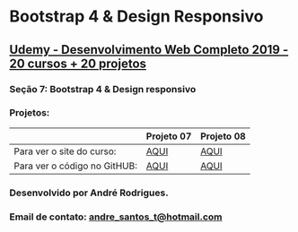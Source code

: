 # Bootstrap 4 & Design Responsivo
## [Udemy - Desenvolvimento Web Completo 2019 - 20 cursos + 20 projetos](https://www.udemy.com/course/web-completo/)

### Seção 7: Bootstrap 4 & Design responsivo
### Projetos:

<table>
    <thead>
        <th></th>
        <th>Projeto 07</th>
        <th>Projeto 08</th>
    </thead>
    <tbody>
        <tr>
            <td>Para ver o site do curso:</td>
            <td>
            <a href="https://munrramt.github.io/HTML5_e_CSS3_Recursos_especiais/projeto-07/index.html"> AQUI </a>
            </td>
            <td>
            <a href="https://munrramt.github.io/HTML5_e_CSS3_Recursos_especiais/projeto-08/index.html"> AQUI </a>
            </td>
        </tr>
        <tr>
            <td>Para ver o código no GitHUB:</td>
            <td>
            <a href="https://github.com/MunrraMT/HTML5_e_CSS3_Recursos_especiais/tree/master/projeto-07"> AQUI </a>
            </td>
            <td>
            <a href="https://github.com/MunrraMT/HTML5_e_CSS3_Recursos_especiais/tree/master/projeto-08"> AQUI </a>
            </td>
        </tr>
    </tbody>
</table>


### Desenvolvido por André Rodrigues.
### Email de contato: andre_santos_t@hotmail.com

